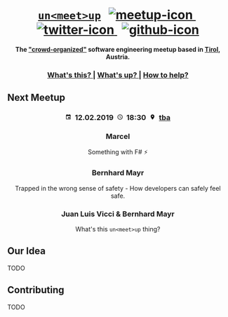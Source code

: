 <h1 align="center">
  <span><a href="https://unmeetup.io"><code>un&lt;meet&gt;up</code></a></span>
  <span>
    <span>&#8239;</span>
    <a href="https://www.meetup.com/de-DE/ReactJS-Tirol/">
      <img src="https://upload.wikimedia.org/wikipedia/commons/6/6b/Meetup_Logo.png" height="28px" alt="meetup-icon"></img>
    </a>
    <span>&#8239;</span>
    <a href="https://twitter.com/unmeetup">
      <img src="https://upload.wikimedia.org/wikipedia/en/thumb/9/9f/Twitter_bird_logo_2012.svg/1259px-Twitter_bird_logo_2012.svg.png" height="24px" alt="twitter-icon"></img>
    </a>
    <span>&#8239;</span>
    <a href="https://github.com/uncodeference/unmeetup">
      <img src="https://image.freepik.com/free-icon/github-logo_318-53553.jpg" height="26px" alt="github-icon"></img>
    </a>
  </span>
</h1>
  
  
<div align="center">
  <strong>The <a href="#our-idea">"crowd-organized"</a> software engineering meetup based in <a href="https://en.wikipedia.org/wiki/Tyrol_(state)">Tirol</a>, Austria.</strong>
</div>

<div align="center">
  <h3>
    <a href="#our-idea">
      What's this?
    </a>
    <span> | </span>
    <a href="#next-meetup">
      What's up?
    </a>
    <span> | </span>
    <a href="#contributing">
      How to help?
    </a>
  </h3>
</div>

## Next Meetup
<h3 align="center">
  <b>
    <span><img src="assets/img/calendar.png" height="14px" alt="calender-icon"></img>&nbsp;</span>
    <span>12.02.2019</span>
    <span>&nbsp;<img src="assets/img/clock.png" height="14px" alt="calender-icon"></img>&nbsp;</span>
    <span>18:30</span>
    <span>&nbsp;<img src="assets/img/location.png" height="14px" alt="calender-icon"></img>&nbsp;</span>
    <span><a href="#">tba</a></span>
  </b>
</h3>

<h3 align="center">Marcel</h3>
<div align="center">Something with F# ⚡</div>
<h3 align="center">Bernhard Mayr</h3>
<div align="center">Trapped in the wrong sense of safety - How developers can safely feel safe.</div>
<h3 align="center">Juan Luis Vicci & Bernhard Mayr</h3>
<div align="center">What's this <code>un&lt;meet&gt;up</code> thing?</div>

## Our Idea
TODO

## Contributing
TODO
